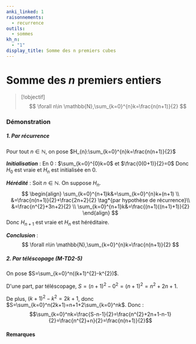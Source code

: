 ```yaml
---
anki_linked: 1
raisonnements:
  - recurrence
outils:
  - sommes
kh_n:
  - "1"
display_title: Somme des n premiers cubes
---
```

# Somme des $n$ premiers entiers

> [!objectif]
>$$
> \forall n\in \mathbb{N},\sum_{k=0}^{n}k=\frac{n(n+1)}{2}
> $$
### Démonstration
##### 1. Par récurrence

Pour tout $n\in \mathbb{N}$, on pose $H_{n}:\sum_{k=0}^{n}k=\frac{n(n+1)}{2}$

***Initialisation*** :
En $0$ : $\sum_{k=0}^{0}k=0$ et $\frac{0(0+1)}{2}=0$
Donc $H_{0}$ est vraie et $H_{n}$ est initialisée en $0$.

***Hérédité*** :
Soit $n\in \mathbb{N}$. On suppose $H_{n}$.
$$
\begin{align}
\sum_{k=0}^{n+1}k&=\sum_{k=0}^{n}k+(n+1) \\
&=\frac{n(n+1)}{2}+\frac{2n+2}{2} \tag*{par hypothèse de récurrence}\\
&=\frac{n^{2}+3n+2}{2} \\
\sum_{k=0}^{n+1}k&=\frac{(n+1)((n+1)+1)}{2}
\end{align}
$$
Donc $H_{n+1}$ est vraie et $H_{n}$ est héréditaire.

***Conclusion*** :
$$
\forall n\in \mathbb{N},\sum_{k=0}^{n}k=\frac{n(n+1)}{2}
$$
##### 2. Par téléscopage (M-TD2-5)

On pose $S=\sum_{k=0}^n((k+1)^{2}-k^{2})$.

D'une part, par téléscopage, $S=(n+1)^{2}-0^{2}=(n+1)^{2}=n^{2}+2n+1$.

De plus, $(k+1)^{2}-k^{2}=2k+1$, donc $S=\sum_{k=0}^n(2k+1)=n+1+2\sum_{k=0}^nk$.
Donc :
$$\sum_{k=0}^nk=\frac{S-n-1}{2}=\frac{n^{2}+2n+1-n-1}{2}=\frac{n^{2}+n}{2}=\frac{n(n+1)}{2}$$
#### Remarques


